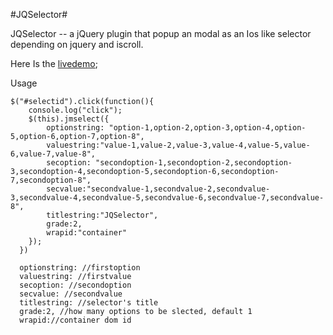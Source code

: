 #JQSelector#
  
  JQSelector -- a jQuery plugin that popup an modal as an Ios like selector depending on jquery and iscroll.
    
  Here Is the [livedemo](http://codepen.io/fomenyesu/pen/jbPLzd);

Usage

    $("#selectid").click(function(){
        console.log("click");
        $(this).jmselect({
            optionstring: "option-1,option-2,option-3,option-4,option-5,option-6,option-7,option-8",
            valuestring:"value-1,value-2,value-3,value-4,value-5,value-6,value-7,value-8",
            secoption: "secondoption-1,secondoption-2,secondoption-3,secondoption-4,secondoption-5,secondoption-6,secondoption-7,secondoption-8",
            secvalue:"secondvalue-1,secondvalue-2,secondvalue-3,secondvalue-4,secondvalue-5,secondvalue-6,secondvalue-7,secondvalue-8",
            titlestring:"JQSelector",
            grade:2,
            wrapid:"container"
        });
      })
      
      optionstring: //firstoption
      valuestring: //firstvalue
      secoption: //secondoption 
      secvalue: //secondvalue
      titlestring: //selector's title
      grade:2, //how many options to be slected, default 1 
      wrapid://container dom id
      
